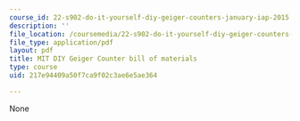 ```yaml
---
course_id: 22-s902-do-it-yourself-diy-geiger-counters-january-iap-2015
description: ''
file_location: /coursemedia/22-s902-do-it-yourself-diy-geiger-counters-january-iap-2015/217e94409a50f7ca9f02c3ae6e5ae364_MIT22_S902IAP15_Rev6BOM.pdf
file_type: application/pdf
layout: pdf
title: MIT DIY Geiger Counter bill of materials
type: course
uid: 217e94409a50f7ca9f02c3ae6e5ae364

---
```

None